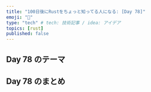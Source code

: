 ```yaml
---
title: "100日後にRustをちょっと知ってる人になる: [Day 78]"
emoji: "🦀"
type: "tech" # tech: 技術記事 / idea: アイデア
topics: [rust]
published: false
---
```

## Day 78 のテーマ

## Day 78 のまとめ

